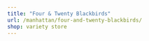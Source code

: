 ```yaml
---
title: "Four & Twenty Blackbirds"
url: /manhattan/four-and-twenty-blackbirds/
shop: variety store
---
```

